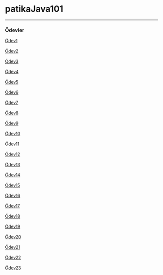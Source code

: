 # patikaJava101
---------------------------------------------------------------------------------
### Ödevler
[Ödev1](https://github.com/frattshn/patikaJava101/blob/main/Odev1.java) <br><br>
[Ödev2](https://github.com/frattshn/patikaJava101/blob/main/Odev2.java) <br><br>
[Ödev3](https://github.com/frattshn/patikaJava101/blob/main/Odev3.java) <br><br>
[Ödev4](https://github.com/frattshn/patikaJava101/blob/main/Odev4.java) <br><br>
[Ödev5](https://github.com/frattshn/patikaJava101/blob/main/Odev5.java) <br><br>
[Ödev6](https://github.com/frattshn/patikaJava101/blob/main/Odev6.java) <br><br>
[Ödev7](https://github.com/frattshn/patikaJava101/blob/main/Odev7.java) <br><br>
[Ödev8](https://github.com/frattshn/patikaJava101/blob/main/Odev8.java) <br><br>
[Ödev9](https://github.com/frattshn/patikaJava101/blob/main/Odev9.java) <br><br>
[Ödev10](https://github.com/frattshn/patikaJava101/blob/main/Odev10.java) <br><br>
[Ödev11](https://github.com/frattshn/patikaJava101/blob/main/Odev11.java) <br><br>
[Ödev12](https://github.com/frattshn/patikaJava101/blob/main/Odev12.java) <br><br>
[Ödev13](https://github.com/frattshn/patikaJava101/blob/main/Odev13.java) <br><br>
[Ödev14](https://github.com/frattshn/patikaJava101/blob/main/Odev14.java) <br><br>
[Ödev15](https://github.com/frattshn/patikaJava101/blob/main/Odev15.java) <br><br>
[Ödev16](https://github.com/frattshn/patikaJava101/blob/main/Odev16.java) <br><br>
[Ödev17](https://github.com/frattshn/patikaJava101/blob/main/Odev17.java) <br><br>
[Ödev18](https://github.com/frattshn/patikaJava101/blob/main/Odev18.java) <br><br>
[Ödev19](https://github.com/frattshn/patikaJava101/blob/main/Odev19.java) <br><br>
[Ödev20](https://github.com/frattshn/patikaJava101/blob/main/Odev20.java) <br><br>
[Ödev21](https://github.com/frattshn/patikaJava101/blob/main/Odev21.java) <br><br>
[Ödev22](https://github.com/frattshn/patikaJava101/blob/main/Odev22.java) <br><br>
[Ödev23](https://github.com/frattshn/patikaJava101/blob/main/Odev23.java) <br><br>



